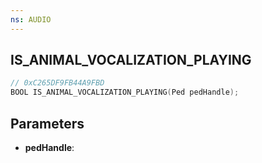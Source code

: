 ```yaml
---
ns: AUDIO
---
```

## IS_ANIMAL_VOCALIZATION_PLAYING

```c
// 0xC265DF9FB44A9FBD
BOOL IS_ANIMAL_VOCALIZATION_PLAYING(Ped pedHandle);
```

## Parameters
* **pedHandle**:
